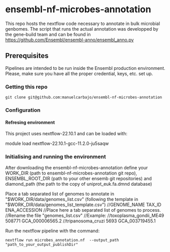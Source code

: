# ensembl-nf-microbes-annotation
This repo hosts the nextflow code necessary to annotate in bulk microbial genbomes.
The script that runs the actual annotation  was developped by the gene-build team and can be found in https://github.com/Ensembl/ensembl-anno/ensembl_anno.py 

## Prerequisites
Pipelines are intended to be run inside the Ensembl production environment.
Please, make sure you have all the proper credential, keys, etc. set up.

### Getting this repo

```
git clone git@github.com:manuelcarbajo/ensembl-nf-microbes-annotation
```

### Configuration

#### Refresing environment

This project uses nextflow-22.10.1 and can be loaded with: 

module load nextflow-22.10.1-gcc-11.2.0-ju5saqw


### Initialising and running the environment

After downloading the ensembl-nf-microbes-annotation define your WORK_DIR (path to ensembl-nf-microbes-annotation git repo), ENSEMBL_ROOT_DIR (path to your other ensemb git repositories) and diamond_path (the path to the copy of uniprot_euk.fa.dmnd database)

Place a tab separated list of genomes to annotate in "$WORK_DIR/data/genomes_list.csv" (following the template in "$WORK_DIR/data/genomes_list_template.csv")
  //GENOME_NAME	TAX_ID	ENA_ACCESSION
  //Place here a tab separated list of genomes to process. 
  //Rename the file "genomes_list.csv"
  //Example:
  //toxoplasma_gondii_ME49	508771	GCA_000006565.2
  //tripanosoma_cruzi	5693	GCA_003719455.1

Run the nextflow pipeline with the command:
```
nextflow run microbes_annotation.nf  --output_path "path_to_your_output_publishDir"
```
